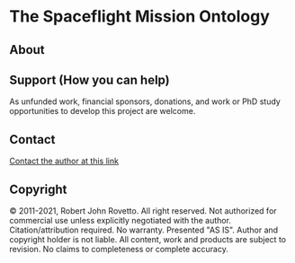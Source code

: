 # The Spaceflight Mission Ontology

## About

## Support (How you can help)
As unfunded work, financial sponsors, donations, and work or PhD study opportunities to develop this project are welcome.

## Contact
[Contact the author at this link](ontospace.wordpress.com/contact)


## Copyright
© 2011-2021, Robert John Rovetto. All right reserved.
Not authorized for commercial use unless explicitly negotiated with the author. Citation/attribution required.
No warranty. Presented "AS IS". Author and copyright holder is not liable. All content, work and products are subject to revision. No claims to completeness or complete accuracy.
